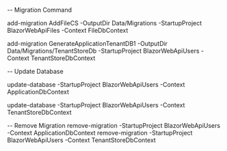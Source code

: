 -- Migration Command

add-migration AddFileCS -OutputDir  Data/Migrations  -StartupProject BlazorWebApiFiles -Context FileDbContext

add-migration GenerateApplicationTenantDB1 -OutputDir  Data/Migrations/TenantStoreDb  -StartupProject BlazorWebApiUsers -Context TenantStoreDbContext


-- Update Database

update-database -StartupProject BlazorWebApiUsers  -Context ApplicationDbContext


update-database -StartupProject BlazorWebApiUsers  -Context TenantStoreDbContext



-- Remove Migration
remove-migration  -StartupProject BlazorWebApiUsers -Context ApplicationDbContext
remove-migration  -StartupProject BlazorWebApiUsers -Context TenantStoreDbContext
